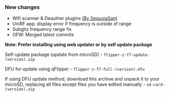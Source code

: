 ### New changes
* Wifi scanner & Deauther plugins [(By SequoiaSan)](https://github.com/SequoiaSan)
* UniRF app: display error if frequency is outside of range
* Subghz frequency range fix
* OFW: Merged latest commits

**Note: Prefer installing using web updater or by self update package**

Self-update package (update from microSD) - `flipper-z-f7-update-(version).zip`

DFU for update using qFlipper - `flipper-z-f7-full-(version).dfu`

If using DFU update method, download this archive and unpack it to your microSD, replacing all files except files you have edited manually -
`sd-card-(version).zip`

